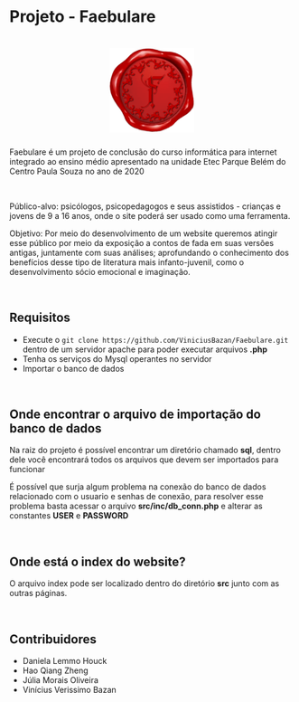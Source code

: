 # Projeto - Faebulare

<h1 align="center">
 <img src="src/img/selo.png" alt="Selo Faebulare" width="150px" />
</h1>

 Faebulare é um projeto de conclusão do curso informática para internet integrado ao ensino médio apresentado na unidade Etec Parque Belém do Centro Paula Souza no ano de 2020 
 
 <br>
 
 Público-alvo: psicólogos, psicopedagogos e seus assistidos - crianças e jovens de 9 a 16 anos, onde o site poderá ser usado como uma ferramenta. 
 
 Objetivo: Por meio do desenvolvimento de um website queremos atingir esse público por meio da exposição a contos de fada em suas versões antigas, juntamente com suas análises; aprofundando o conhecimento dos benefícios desse tipo de literatura mais infanto-juvenil, como o desenvolvimento sócio emocional e imaginação. 
 
<br>

## Requisitos

* Execute o `git clone https://github.com/ViniciusBazan/Faebulare.git` dentro de um servidor apache para poder executar arquivos **.php**
* Tenha os serviços do Mysql operantes no servidor
* Importar o banco de dados

<br>

## Onde encontrar o arquivo de importação do banco de dados

Na raiz do projeto é possível encontrar um diretório chamado **sql**, dentro dele você encontrará todos os arquivos que devem ser importados para funcionar

É possível que surja algum problema na conexão do banco de dados relacionado com o usuario e senhas de conexão, para resolver esse problema basta acessar o arquivo **src/inc/db_conn.php** e alterar as constantes **USER** e **PASSWORD**

<br>

## Onde está o index do website?

O arquivo index pode ser localizado dentro do diretório **src** junto com as outras páginas.

<br>

## Contribuidores

* Daniela Lemmo Houck
* Hao Qiang Zheng
* Júlia Morais Oliveira
* Vinícius Verissimo Bazan
